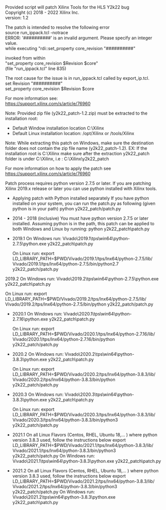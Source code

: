                                                                                             
 Provided script will patch Xilinx Tools for the HLS Y2k22 bug                              
 Copyright (c) 2018 - 2022 Xilinx Inc.                            
 version: 1.2                                                                               

 The patch is intended to resolve the following error                                       
 source run_ippack.tcl -notrace                                                             
 ERROR: '##########' is an invalid argument. Please specify an integer value.               
 while executing "rdi::set_property core_revision "##########"                                              
                                                                                            
 invoked from within                                                                        
 "set_property core_revision $Revision $core"                                               
 (file "run_ippack.tcl" line 835)                                                           
                                                                                            
 The root cause for the issue is in run_ippack.tcl called by export_ip.tcl.                 
 set Revision "##########"                                                                  
 set_property core_revision $Revision $core                                                 
                                                                                              
 For more information see:                                                                  
 https://support.xilinx.com/s/article/76960                                                  



Note: Provided zip file (y2k22_patch-1.2.zip) must be extracted to the installation root:
* Default Window installation location C:\Xilinx
* Default Linux installation location: /opt/Xilinx or /tools/Xilinx

Note: While extracting this patch on Windows, make sure the destination folder does not contain the zip file name (y2k22_patch-1.2). 
      EX: If the installation root is C:\Xilinx make sure after the extraction y2k22_patch folder is under C:\Xilinx, i.e : C:\Xilinx\y2k22_patch

For more information on how to apply the patch see https://support.xilinx.com/s/article/76960

Patch process requires python version  2.7.5 or later.
If you are patching Xilinx 2019.x release or later you can use python installed with Xilinx tools.

* Applying patch with Python installed separately
If you have python installed on your system, you can run the patch.py as following (given python is in your path)
python y2k22_patch/patch.py

* 2014 - 2018 (inclusive)
  You must have python version 2.7.5 or later installed.
  Assuming python is in the path, this patch can be applied to both Windows and Linux by running:
  python y2k22_patch\patch.py

* 2019.1
  On Windows run:
  Vivado\2019.1\tps\win64\python-2.7.5\python.exe y2k22_patch\patch.py

  On Linux run:
  export LD_LIBRARY_PATH=$PWD/Vivado/2019.1/tps/lnx64/python-2.7.5/lib/
  Vivado/2019.1/tps/lnx64/python-2.7.5/bin/python2.7 y2k22_patch/patch.py

2019.2
  On Windows run:
  Vivado\2019.2\tps\win64\python-2.7.5\python.exe y2k22_patch\patch.py

  On Linux run:
  export LD_LIBRARY_PATH=$PWD/Vivado/2019.2/tps/lnx64/python-2.7.5/lib/
  Vivado/2019.2/tps/lnx64/python-2.7.5/bin/python y2k22_patch/patch.py

* 2020.1
  On Windows run:
  Vivado\2020.1\tps\win64\python-2.7.16\python.exe y2k22_patch\patch.py

  On Linux run:
  export LD_LIBRARY_PATH=$PWD/Vivado/2020.1/tps/lnx64/python-2.7.16/lib/
  Vivado/2020.1/tps/lnx64/python-2.7.16/bin/python y2k22_patch/patch.py

* 2020.2
  On Windows run:
  Vivado\2020.2\tps\win64\python-3.8.3\python.exe y2k22_patch\patch.py

  On Linux run:
  export LD_LIBRARY_PATH=$PWD/Vivado/2020.2/tps/lnx64/python-3.8.3/lib/
  Vivado/2020.2/tps/lnx64/python-3.8.3/bin/python y2k22_patch/patch.py

* 2020.3
  On Windows run:
  Vivado\2020.3\tps\win64\python-3.8.3\python.exe y2k22_patch\patch.py

  On Linux run:
  export LD_LIBRARY_PATH=$PWD/Vivado/2020.3/tps/lnx64/python-3.8.3/lib/
  Vivado/2020.3/tps/lnx64/python-3.8.3/bin/python3 y2k22_patch/patch.py

* 2021.1
  On all Linux Flavors (Centos, RHEL, Ubuntu 18,… ) where python version 3.8.3 used, follow the  instructions below
     export LD_LIBRARY_PATH=$PWD/Vivado/2021.1/tps/lnx64/python-3.8.3/lib/
     Vivado/2021.1/tps/lnx64/python-3.8.3/bin/python3 y2k22_patch/patch.py
  On Windows run:
    Vivado\2021.1\tps\win64\python-3.8.3\python.exe y2k22_patch\patch.py


* 2021.2
  On all Linux Flavors (Centos, RHEL, Ubuntu 18,… ) where python version 3.8.3 used, follow the  instructions below
     export LD_LIBRARY_PATH=$PWD/Vivado/2021.2/tps/lnx64/python-3.8.3/lib/
     Vivado/2021.2/tps/lnx64/python-3.8.3/bin/python3 y2k22_patch/patch.py
  On Windows run:
    Vivado\2021.2\tps\win64\python-3.8.3\python.exe y2k22_patch\patch.py


